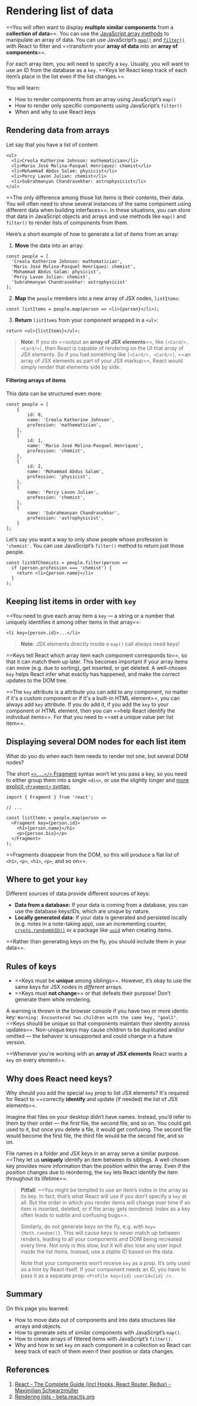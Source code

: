 # Rendering list of data

==You will often want to display **multiple similar components** from a **collection of data**==. You can use the [JavaScript array methods](https://developer.mozilla.org/docs/Web/JavaScript/Reference/Global_Objects/Array#) to manipulate an array of data. You can use JavaScript’s [`map()`](https://developer.mozilla.org/en-US/docs/Web/JavaScript/Reference/Global_Objects/Array/map) and [`filter()`](https://developer.mozilla.org/docs/Web/JavaScript/Reference/Global_Objects/Array/filter) with React to filter and ==transform your **array of data** into an **array of components**==.

For each array item, you will need to specify a `key`. Usually, you will want to use an ID from the database as a `key`. ==Keys let React keep track of each item’s place in the list even if the list changes.==

You will learn:

- How to render components from an array using JavaScript’s `map()`
- How to render only specific components using JavaScript’s `filter()`
- When and why to use React keys

## Rendering data from arrays

Let say that you have a list of content:

```react
<ul>
  <li>Creola Katherine Johnson: mathematician</li>
  <li>Mario José Molina-Pasquel Henríquez: chemist</li>
  <li>Mohammad Abdus Salam: physicist</li>
  <li>Percy Lavon Julian: chemist</li>
  <li>Subrahmanyan Chandrasekhar: astrophysicist</li>
</ul>
```

==The only difference among those list items is their contents, their data. You will often need to show several instances of the same component using different data when building interfaces==. In these situations, you can store that data in JavaScript objects and arrays and use methods like `map()` and `filter()` to render lists of components from them.

Here’s a short example of how to generate a list of items from an array:

1. **Move** the data into an array:

```react
const people = [
  'Creola Katherine Johnson: mathematician',
  'Mario José Molina-Pasquel Henríquez: chemist',
  'Mohammad Abdus Salam: physicist',
  'Percy Lavon Julian: chemist',
  'Subrahmanyan Chandrasekhar: astrophysicist'
];
```

2. **Map** the `people` members into a new array of JSX nodes, `listItems`:

```react
const listItems = people.map(person => <li>{person}</li>);
```

3. **Return** `listItems` from your component wrapped in a `<ul>`:

```react
return <ul>{listItems}</ul>;
```

> **Note**: If you do ==output an **array of JSX elements**==, like `[<Card/>, <Card/>]`, then React is capable of rendering on the UI that array of JSX elements. So if you had something like `[<Card/>, <Card/>]`, ==an array of JSX elements as part of your JSX markup==, React would simply render that elements side by side.

#### Filtering arrays of items

This data can be structured even more:

```react
const people = [
    {
        id: 0,
        name: 'Creola Katherine Johnson',
        profession: 'mathematician',
    },
    {
        id: 1,
        name: 'Mario José Molina-Pasquel Henríquez',
        profession: 'chemist',
    },
    {
        id: 2,
        name: 'Mohammad Abdus Salam',
        profession: 'physicist',
    },
    {
        name: 'Percy Lavon Julian',
        profession: 'chemist',  
    },
    {
        name: 'Subrahmanyan Chandrasekhar',
        profession: 'astrophysicist',
    }
];
```

Let’s say you want a way to only show people whose profession is `'chemist'`. You can use JavaScript’s `filter()` method to return just those people.

```react
const listOfChemists = people.filter(person =>
  if (person.profession === 'chemist') {
    return <li>{person.name}</li>
  }
);
```

## Keeping list items in order with `key`

==You need to give each array item a `key` — a string or a number that uniquely identifies it among other items in that array==:

```react
<li key={person.id}>...</li>
```

> **Note**: JSX elements directly inside a `map()` call always need keys!

==Keys tell React which array item each component corresponds to==, so that it can match them up later. This becomes important if your array items can move (e.g. due to sorting), get inserted, or get deleted. A well-chosen `key` helps React infer what exactly has happened, and make the correct updates to the DOM tree.

==The `key` attribute is a attribute you can add to any component, no matter if it's a custom component or if it's a built-in HTML element==, you can always add `key` attribute. If you do add it, if you add the `key` to your component or HTML element, then you can ==help React identify the individual items==. For that you need to ==set a unique value per list item==.

## Displaying several DOM nodes for each list item 

What do you do when each item needs to render not one, but several DOM nodes?

The short [`<>...</>` Fragment](https://beta.reactjs.org/reference/react/Fragment) syntax won’t let you pass a key, so you need to either group them into a single `<div>`, or use the slightly longer and [more explicit `<Fragment>` syntax:](https://beta.reactjs.org/reference/react/Fragment#rendering-a-list-of-fragments)

```react
import { Fragment } from 'react';

// ...

const listItems = people.map(person =>
  <Fragment key={person.id}>
    <h1>{person.name}</h1>
    <p>{person.bio}</p>
  </Fragment>
);
```

==Fragments disappear from the DOM, so this will produce a flat list of `<h1>`, `<p>`, `<h1>`, `<p>`, and so on==.

## Where to get your `key` 

Different sources of data provide different sources of keys:

- **Data from a database:** If your data is coming from a database, you can use the database keys/IDs, which are unique by nature.
- **Locally generated data:** If your data is generated and persisted locally (e.g. notes in a note-taking app), use an incrementing counter, [`crypto.randomUUID()`](https://developer.mozilla.org/en-US/docs/Web/API/Crypto/randomUUID) or a package like [`uuid`](https://www.npmjs.com/package/uuid) when creating items.

==Rather than generating keys on the fly, you should include them in your data==.

## Rules of keys 

- ==Keys must be **unique** among siblings==. However, it’s okay to use the same keys for JSX nodes in *different* arrays.
- ==Keys must **not change**== or that defeats their purpose! Don’t generate them while rendering.

A warning is thrown in the browser console if you have two or more identic key: `Warning: Encountered two children with the same key, "goal1"`. ==Keys should be unique so that components maintain their identity across updates==. Non-unique keys may cause children to be duplicated and/or omitted — the behavior is unsupported and could change in a future version.

==Whenever you're working with an **array of JSX elements** React wants a `key` on every element==.

## Why does React need keys?

Why should you add the special `key` prop to list JSX elements? It's required for React to ==correctly **identify** and update (if needed) the list of JSX elements==.

Imagine that files on your desktop didn’t have names. Instead, you’d refer to them by their order — the first file, the second file, and so on. You could get used to it, but once you delete a file, it would get confusing. The second file would become the first file, the third file would be the second file, and so on.

File names in a folder and JSX keys in an array serve a similar purpose. ==They let us **uniquely** identify an item between its siblings. A well-chosen key provides more information than the position within the array. Even if the *position* changes due to reordering, the `key` lets React identify the item throughout its lifetime==.

> **Pitfall**: ==You might be tempted to use an item’s index in the array as its key. In fact, that’s what React will use if you don’t specify a `key` at all. But the order in which you render items will change over time if an item is inserted, deleted, or if the array gets reordered. Index as a key often leads to subtle and confusing bugs==.
>
> Similarly, do not generate keys on the fly, e.g. with `key={Math.random()}`. This will cause keys to never match up between renders, leading to all your components and DOM being recreated every time. Not only is this slow, but it will also lose any user input inside the list items. Instead, use a stable ID based on the data.
>
> Note that your components won’t receive `key` as a prop. It’s only used as a hint by React itself. If your component needs an ID, you have to pass it as a separate prop: `<Profile key={id} userId={id} />`.

## Summary

On this page you learned:

- How to move data out of components and into data structures like arrays and objects.
- How to generate sets of similar components with JavaScript’s `map()`.
- How to create arrays of filtered items with JavaScript’s `filter()`.
- Why and how to set `key` on each component in a collection so React can keep track of each of them even if their position or data changes.

## References

1. [React - The Complete Guide (incl Hooks, React Router, Redux) - Maximilian Schwarzmüller](https://www.udemy.com/course/react-the-complete-guide-incl-redux/)
1. [Rendering lists - beta.reactjs.org](https://beta.reactjs.org/learn#rendering-lists)